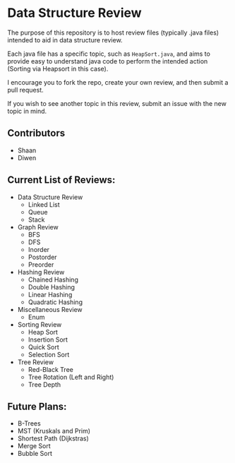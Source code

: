 # Data Structure Review

The purpose of this repository is to host review files (typically .java files) intended to aid in data structure review.    

Each java file has a specific topic, such as `HeapSort.java`, and aims to provide easy to understand java code to perform the
intended action (Sorting via Heapsort in this case).    

I encourage you to fork the repo, create your own review, and then submit a pull request.    

If you wish to see another topic in this review, submit an issue with the new topic in mind.    

## Contributors
* Shaan
* Diwen

## Current List of Reviews:  

- Data Structure Review  
  - Linked List 
  - Queue 
  - Stack 
- Graph Review
  - BFS 
  - DFS 
  - Inorder 
  - Postorder 
  - Preorder 
- Hashing Review  
  - Chained Hashing 
  - Double Hashing 
  - Linear Hashing 
  - Quadratic Hashing 
- Miscellaneous Review  
  - Enum    
- Sorting Review  
  - Heap Sort     
  - Insertion Sort   
  - Quick Sort   
  - Selection Sort    
- Tree Review  
  - Red-Black Tree 
  - Tree Rotation (Left and Right) 
  - Tree Depth   

## Future Plans:
- B-Trees
- MST (Kruskals and Prim)
- Shortest Path (Dijkstras)
- Merge Sort  
- Bubble Sort

